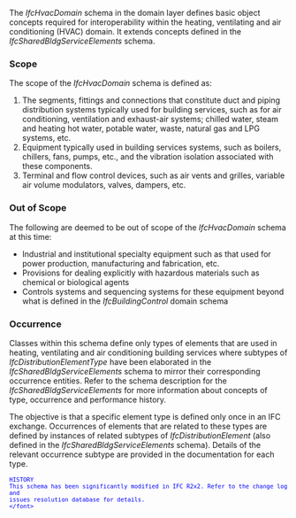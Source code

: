 ﻿The _IfcHvacDomain_ schema in the domain layer defines basic object concepts required for interoperability within the heating, ventilating and air conditioning (HVAC) domain. It extends concepts defined in the _IfcSharedBldgServiceElements_ schema.

### Scope
The scope of the _IfcHvacDomain_ schema is defined as:

1. The segments, fittings and connections that constitute duct and piping distribution systems typically used for building services, such as for air conditioning, ventilation and exhaust-air systems; chilled water, steam and heating hot water, potable water, waste, natural gas and LPG systems, etc.
2. Equipment typically used in building services systems, such as boilers, chillers, fans, pumps, etc., and the vibration isolation associated with these components.
3. Terminal and flow control devices, such as air vents and grilles, variable air volume modulators, valves, dampers, etc.

### Out of Scope
The following are deemed to be out of scope of the _IfcHvacDomain_ schema at this time:

* Industrial and institutional specialty equipment such as that used for power production, manufacturing and fabrication, etc.
* Provisions for dealing explicitly with hazardous materials such as chemical or biological agents
* Controls systems and sequencing systems for these equipment beyond what is defined in the _IfcBuildingControl_ domain schema

### Occurrence
Classes within this schema define only types of elements that are used in heating, ventilating and air conditioning building services where subtypes of _IfcDistributionElementType_ have been elaborated in the _IfcSharedBldgServiceElements_ schema to mirror their corresponding occurrence entities. Refer to the schema description for the _IfcSharedBldgServiceElements_ for more information about concepts of type, occurrence and performance history.

The objective is that a specific element type is defined only once in an IFC exchange. Occurrences of elements that are related to these types are defined by instances of related subtypes of _IfcDistributionElement_ (also defined in the _IfcSharedBldgServiceElements_ schema). Details of the relevant occurrence subtype are provided in the documentation for each type.

> <font color="#0000ff" size="-1">
    HISTORY
    This schema has been significantly modified in IFC R2x2. Refer to the change log and
    issues resolution database for details.
	</font>
